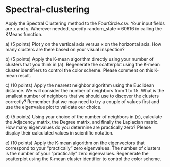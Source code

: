 # Spectral-clustering
Apply the Spectral Clustering method to the FourCircle.csv.  Your input fields are x and y. Wherever needed, specify random_state = 60616 in calling the KMeans function.

a)	(5 points) Plot y on the vertical axis versus x on the horizontal axis.  How many clusters are there based on your visual inspection?

b)	(5 points) Apply the K-mean algorithm directly using your number of clusters that you think in (a). Regenerate the scatterplot using the K-mean cluster identifiers to control the color scheme. Please comment on this K-mean result.

c)	(10 points) Apply the nearest neighbor algorithm using the Euclidean distance.  We will consider the number of neighbors from 1 to 15.  What is the smallest number of neighbors that we should use to discover the clusters correctly?  Remember that we may need to try a couple of values first and use the eigenvalue plot to validate our choice.

d)	(5 points) Using your choice of the number of neighbors in (c), calculate the Adjacency matrix, the Degree matrix, and finally the Laplacian matrix. How many eigenvalues do you determine are practically zero?  Please display their calculated values in scientific notation.

e)	(10 points) Apply the K-mean algorithm on the eigenvectors that correspond to your “practically” zero eigenvalues.  The number of clusters is the number of your “practically” zero eigenvalues. Regenerate the scatterplot using the K-mean cluster identifier to control the color scheme.
